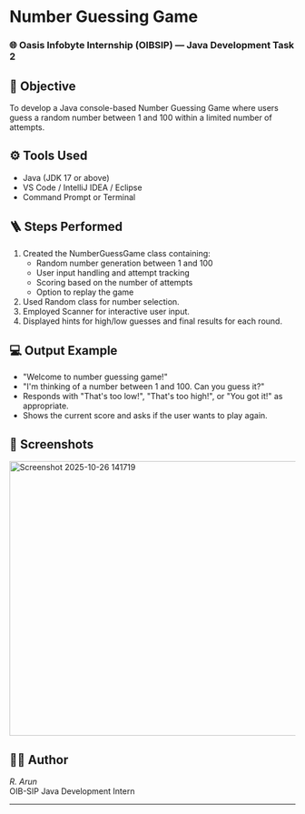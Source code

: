 # Number Guessing Game

### 🌐 Oasis Infobyte Internship (OIBSIP) — Java Development Task 2

## 🧠 Objective
To develop a Java console-based Number Guessing Game where users guess a random number between 1 and 100 within a limited number of attempts.

## ⚙ Tools Used
- Java (JDK 17 or above)
- VS Code / IntelliJ IDEA / Eclipse
- Command Prompt or Terminal

## 🪜 Steps Performed
1. Created the NumberGuessGame class containing:
   - Random number generation between 1 and 100
   - User input handling and attempt tracking
   - Scoring based on the number of attempts
   - Option to replay the game
2. Used Random class for number selection.
3. Employed Scanner for interactive user input.
4. Displayed hints for high/low guesses and final results for each round.

## 💻 Output Example
- "Welcome to number guessing game!"
- "I'm thinking of a number between 1 and 100. Can you guess it?"
- Responds with "That's too low!", "That's too high!", or "You got it!" as appropriate.
- Shows the current score and asks if the user wants to play again.

## 📸 Screenshots
<img width="814" height="483" alt="Screenshot 2025-10-26 141719" src="https://github.com/user-attachments/assets/ec9c044e-42a7-4716-89c5-0e40aec73ba9" />


## 🧑‍💻 Author
*R. Arun*  
OIB-SIP Java Development Intern  


---
